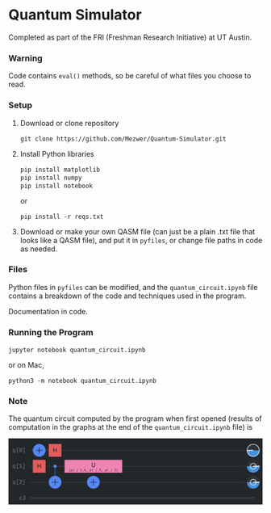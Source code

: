 # Quantum Simulator

Completed as part of the FRI (Freshman Research Initiative) at UT Austin.

### Warning

Code contains `eval()` methods, so be careful of what files you choose to read.

### Setup

1. Download or clone repository
    ```
    git clone https://github.com/Mezwer/Quantum-Simulator.git
    ```

2. Install Python libraries
    ```
    pip install matplotlib
    pip install numpy
    pip install notebook
    ```

    or 

    ```
    pip install -r reqs.txt
    ```

3. Download or make your own QASM file (can just be a plain .txt file that looks like a QASM file), and put it in `pyfiles`, or change file paths in code as needed.

### Files

Python files in `pyfiles` can be modified, and the `quantum_circuit.ipynb` file contains a breakdown of the code and techniques used in the program. 

Documentation in code.

### Running the Program

    jupyter notebook quantum_circuit.ipynb

or on Mac,

    python3 -m notebook quantum_circuit.ipynb

### Note

The quantum circuit computed by the program when first opened (results of computation in the graphs at the end of the `quantum_circuit.ipynb` file) is

![alt text](readme_files/image.png)